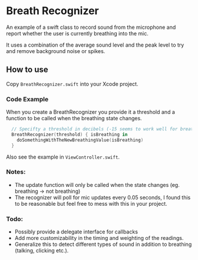 # Breath Recognizer

An example of a swift class to record sound from the microphone and report whether the user is currently breathing into the mic.

It uses a combination of the average sound level and the peak level to try and remove background noise or spikes.

## How to use
Copy `BreathRecognizer.swift` into your Xcode project.

### Code Example
When you create a BreathRecognizer you provide it a threshold and a function to be called when the breathing state changes.

```swift
  // Specifty a threshold in decibels (-15 seems to work well for breath detection)
  BreathRecognizer(threshold) { isBreathing in
    doSomethingWithTheNewBreathingValue(isBreathing)
  }
```

Also see the example in `ViewController.swift`.

### Notes:
- The update function will only be called when the state changes (eg. breathing -> not breathing)
- The recognizer will poll for mic updates every 0.05 seconds, I found this to be reasonable but feel free to mess with this in your project.

### Todo:
- Possibly provide a delegate interface for callbacks
- Add more customizability in the timing and weighting of the readings.
- Generalize this to detect different types of sound in addition to breathing (talking, clicking etc.).
